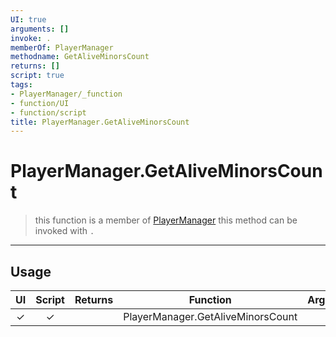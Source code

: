 ```yaml
---
UI: true
arguments: []
invoke: .
memberOf: PlayerManager
methodname: GetAliveMinorsCount
returns: []
script: true
tags:
- PlayerManager/_function
- function/UI
- function/script
title: PlayerManager.GetAliveMinorsCount
---
```

# PlayerManager.GetAliveMinorsCount
> this function is a member of [PlayerManager](civ-6/lua/PlayerManager.md)
> this method can be invoked with `.`
-----
## Usage
|  UI | Script | Returns | Function | Arguments |
|:---:|:------:|-------:|:--------:|:---------|
|✓|✓||PlayerManager.GetAliveMinorsCount||
